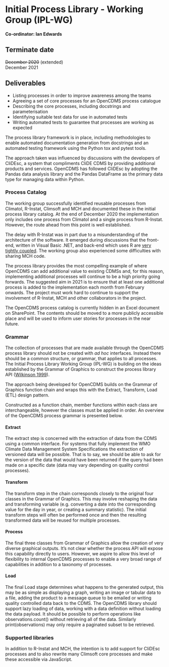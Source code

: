 # Initial Process Library - Working Group (IPL-WG)

**Co-ordinator: Ian Edwards**

## Terminate date

<del>December 2020</del> (extended)<br/>
December 2021

## Deliverables

- Listing processes in order to improve awareness among the teams
- Agreeing a set of core processes for an OpenCDMS process catalogue
- Describing the core processes, including docstrings and parameterisation
- Identifying suitable test data for use in automated tests
- Writing automated tests to guarantee that processes are working as expected

The process library framework is in place, including methodologies to enable automated documentation generation from docstrings and an automated testing framework using the Python tox and pytest tools.

The approach taken was influenced by discussions with the developers of CliDEsc, a system that compliments CliDE CDMS by providing additional products and services. OpenCDMS has followed CliDEsc by adopting the Pandas data analysis library and the Pandas DataFrame as the primary data type for managing data within Python.

### Process Catalog

The working group successfully identified reusable processes from Climatol, R-Instat, Climsoft and MCH and documented these in the initial process library catalog<!-- TODO: Link to process catalogue / image -->. At the end of December 2020 the implementation only includes one process from Climatol and a single process from R-Instat. However, the route ahead from this point is well established.

The delay with R-Instat was in part due to a misunderstanding of the architecture of the software. It emerged during discussions that the front-end, written in Visual Basic .NET, and back-end which uses R are [very tightly coupled][1]. The working group also experienced some difficulties with sharing MCH code.

The process library provides the most compelling example of where OpenCDMS can add additional value to existing CDMSs and, for this reason, implementing additional processes will continue to be a high priority going forwards. The suggested aim in 2021 is to ensure that at least one additional process is added to the implementation each month from February onwards. The project must work hard to continue to support the involvement of R-Instat, MCH and other collaborators in the project.

The OpenCDMS process catalog is currently hidden in an Excel document on SharePoint. The contents should be moved to a more publicly accessible place and will be used to inform user stories for processes in the near future.<!-- TODO -->

### Grammar

The collection of processes that are made available through the OpenCDMS process library should not be created with *ad hoc* interfaces. Instead there should be a common structure, or grammar, that applies to all processes. The Initial Process Library Working Group (IPL-WG) is building on the ideas established by the Grammar of Graphics to construct the process library API ([Wilkinson 1999][2]).

The approach being developed for OpenCDMS builds on the Grammar of Graphics function chain <!-- TODO: (shown in Figure 7 above)--> and wraps this with the Extract, Transform, Load (ETL) design pattern<!-- TODO: (see Glossary information on design patterns)-->.

Constructed as a function chain, member functions within each class are interchangeable, however the classes must be applied in order. An overview of the OpenCDMS process grammar is presented below.

#### Extract

The extract step is concerned with the extraction of data from the CDMS using a common interface. For systems that fully implement the WMO Climate Data Management System Specifications the extraction of versioned data will be possible. That is to say, we should be able to ask for the version of the data that would have been returned if the query had been made on a specific date (data may vary depending on quality control processes).

#### Transform

The transform step in the chain corresponds closely to the original four classes in the Grammar of Graphics. This may involve reshaping the data and transforming variable (e.g. converting a date into the corresponding value for the day in year, or creating a summary statistic). The initial transform steps will often be performed once and then the resulting transformed data will be reused for multiple processes.

#### Process

The final three classes from Grammar of Graphics allow the creation of very diverse graphical outputs. It’s not clear whether the process API will expose this capability directly to users. However, we aspire to allow this level of flexibility to internal OpenCDMS processes to enable a very broad range of capabilities in addition to a taxonomy of processes.

#### Load

The final Load stage determines what happens to the generated output, this may be as simple as displaying a graph, writing an image or tabular data to a file, adding the product to a message queue to be emailed or writing quality controlled data back to the CDMS.
The OpenCDMS library should support lazy loading of data, working with a data definition without loading the data payload. It should be possible to perform operations like observations.count() without retrieving all of the data. Similarly print(observations) may only require a paginated subset to be retrieved.

### Supported libraries

In addition to R-Instat and MCH, the intention is to add support for CliDEsc processes and to also rewrite many Climsoft core processes and make these accessible via JavaScript.

[1]: https://github.com/opencdms/opencdms-project/wiki/~PTT-2020-11-18#2-overview-of-recent-work-on-r-instat-processes
[2]: https://www.springer.com/gp/book/9780387245447